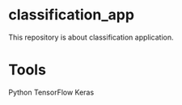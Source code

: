 # classification_app

This repository is about classification application.

# Tools
Python
TensorFlow
Keras
